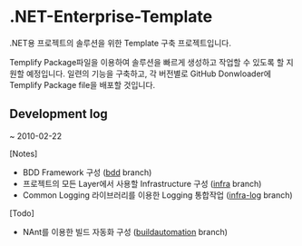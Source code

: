 ﻿.NET-Enterprise-Template
========================

.NET용 프로젝트의 솔루션을 위한 Template 구축 프로젝트입니다.

Templify Package파일을 이용하여 솔루션을 빠르게 생성하고 작업할 수 있도록 할 지원할 예정입니다.
일련의 기능을 구축하고, 각 버전별로 GitHub Donwloader에 Templify Package file을 배포할 것입니다.


Development log
---------------

~ 2010-02-22

[Notes]

* BDD Framework 구성 ([bdd](https://github.com/Dreameris/.NET-Enterprise-Template/tree/bdd) branch)
* 프로젝트의 모든 Layer에서 사용할 Infrastructure 구성 ([infra](https://github.com/Dreameris/.NET-Enterprise-Template/tree/infra) branch)
* Common Logging 라이브러리를 이용한 Logging 통합작업 ([infra-log](https://github.com/Dreameris/.NET-Enterprise-Template/tree/infra-log) branch)

[Todo]

* NAnt를 이용한 빌드 자동화 구성 ([buildautomation](https://github.com/Dreameris/.NET-Enterprise-Template/tree/buildautomation) branch)